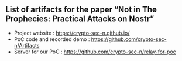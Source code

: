 ## List of artifacts for the paper “Not in The Prophecies: Practical Attacks on Nostr”

- Project website : https://crypto-sec-n.github.io/
- PoC code and recorded demo : https://github.com/crypto-sec-n/Artifacts
- Server for our PoC : https://github.com/crypto-sec-n/relay-for-poc
